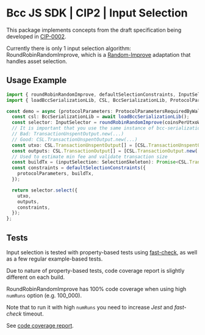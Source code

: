 # Bcc JS SDK | CIP2 | Input Selection

This package implements concepts from the draft specification being developed in [CIP-0002].

Currently there is only 1 input selection algorithm: RoundRobinRandomImprove, which is a [Random-Improve] adaptation that handles asset selection.

## Usage Example

```typescript
import { roundRobinRandomImprove, defaultSelectionConstraints, InputSelector, SelectionResult, SelectionSkeleton } from '@bcc-sdk/cip2';
import { loadBccSerializationLib, CSL, BccSerializationLib, ProtocolParametersRequiredByWallet } from '@bcc-sdk/core';

const demo = async (protocolParameters: ProtocolParametersRequiredByWallet): Promise<SelectionResult> => {
  const csl: BccSerializationLib = await loadBccSerializationLib();
  const selector: InputSelector = roundRobinRandomImprove(coinsPerUtxoWord);
  // It is important that you use the same instance of bcc-serialization-lib across your application.
  // Bad: TransactionUnspentOutput.new(...)
  // Good: CSL.TransactionUnspentOutput.new(...)
  const utxo: CSL.TransactionUnspentOutput[] = [CSL.TransactionUnspentOutput.new(...), ...];
  const outputs: CSL.TransactionOutput[] = [CSL.TransactionOutput.new(...), ...];
  // Used to estimate min fee and validate transaction size
  const buildTx = (inputSelection: SelectionSkeleton): Promise<CSL.Transaction> => {...};
  const constraints = defaultSelectionConstraints({
    protocolParameters, buildTx,
  });

  return selector.select({
    utxo,
    outputs,
    constraints,
  });
};
```

## Tests

Input selection is tested with property-based tests using [fast-check], as well as a few regular example-based tests.

Due to nature of property-based tests, code coverage report is slightly different on each build.

RoundRobinRandomImprove has 100% code coverage when using high `numRuns` option (e.g. 100_000).

Note that to run it with high `numRuns` you need to increase _Jest_ and _fast-check_ timeout.

See [code coverage report].

[cip-0002]: https://cips.bcc.org/cips/cip2/
[random-improve]: https://cips.bcc.org/cips/cip2/#randomimprove
[fast-check]: https://github.com/dubzzz/fast-check
[code coverage report]: https://The-Blockchain-Company.github.io/bcc-js-sdk/coverage/cip2
